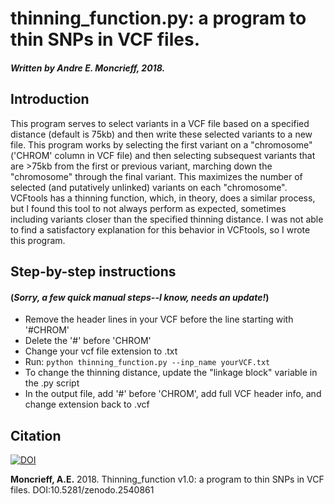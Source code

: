 # thinning_function.py: a program to thin SNPs in VCF files.

##### Written by Andre E. Moncrieff, 2018.

## Introduction 

This program serves to select variants in a VCF file based on a specified distance (default is 75kb) and then write these selected variants to a new file. This program works by selecting the first variant on a "chromosome" ('CHROM' column in VCF file) and then selecting subsequest variants that are >75kb from the first or previous variant, marching down the "chromosome" through the final variant. This maximizes the number of selected (and putatively unlinked) variants on each "chromosome". VCFtools has a thinning function, which, in theory, does a similar process, but I found this tool to not always perform as expected, sometimes including variants closer than the specified thinning distance. I was not able to find a satisfactory explanation for this behavior in VCFtools, so I wrote this program.

## Step-by-step instructions 
#### (*Sorry, a few quick manual steps--I know, needs an update!*)

- Remove the header lines in your VCF before the line starting with '#CHROM'
- Delete the '#' before 'CHROM'
- Change your vcf file extension to .txt
- Run: `python thinning_function.py --inp_name yourVCF.txt` 
- To change the thinning distance, update the "linkage block" variable in the .py script
- In the output file, add '#' before 'CHROM', add full VCF header info, and change extension back to .vcf

## Citation
[![DOI](https://zenodo.org/badge/404800974.svg)](https://zenodo.org/badge/latestdoi/404800974)

**Moncrieff, A.E.** 2018. Thinning_function v1.0: a program to thin SNPs in VCF files. DOI:10.5281/zenodo.2540861


